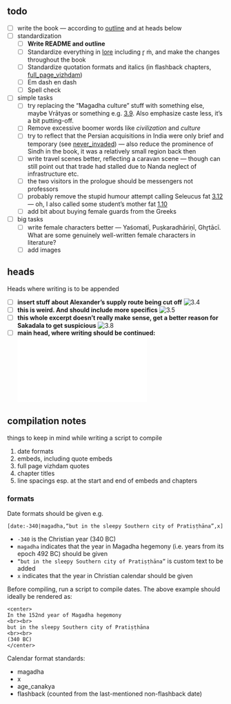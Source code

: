 ## todo

- [ ] write the book — according to [outline](outline.md) and at heads below
- [ ] standardization
	- [ ] **Write README and outline**
	- [ ] Standardize everything in [lore](lore.md) including  r̥ ṁ, and make the changes throughout the book
	- [ ] Standardize quotation formats and italics (in flashback chapters, [full_page_vizhdam](chapters/specials/quotes/full_page_vizhdam.md))
	- [ ] Em dash en dash
	- [ ] Spell check
- [ ] simple tasks
	- [ ] try replacing the “Magadha culture” stuff with something else, maybe Vrātyas or something e.g. [3.9](chapters/3/3.9.md). Also emphasize caste less, it’s a bit putting-off.
	- [ ] Remove excessive boomer words like *civilization* and *culture*
	- [ ] try to reflect that the Persian acquisitions in India were only brief and temporary (see [never_invaded](chapters/specials/quotes/greek.md#never_invaded)) — also reduce the prominence of Sindh in the book, it was a relatively small region back then
	- [ ] write travel scenes better, reflecting a caravan scene — though can still point out that trade had stalled due to Nanda neglect of infrastructure etc.
	- [ ] the two visitors in the prologue should be messengers not professors
	- [ ] probably remove the stupid humour attempt calling Seleucus fat [3.12](chapters/3/3.12.md) — oh, I also called some student’s mother fat [1.10](chapters/1/1.10.md)
	- [ ] add bit about buying female guards from the Greeks
- [ ] big tasks
	- [ ] write female characters better — Yaśomatī, Puṣkaradhāriṇī, Ghr̥tācī. What are some genuinely well-written female characters in literature?
	- [ ] add images

## heads

Heads where writing is to be appended

- [ ] **insert stuff about Alexander’s supply route being cut off**
![3.4](chapters/3/3.4.md#^fgvrl8)
- [ ] **this is weird. And should include more specifics**
![3.5](chapters/3/3.5.md#^zvwwbt)
- [ ] **this whole excerpt doesn’t really make sense, get a better reason for Sakadala to get suspicious**
![3.8](chapters/3/3.8.md#^7407x4) 
- [ ] **main head, where writing should be continued:**
![4.2](chapters/4/4.2.md)

## compilation notes
things to keep in mind while writing a script to compile
1. date formats
2. embeds, including quote embeds
3. full page vizhdam quotes
4. chapter titles
5. line spacings esp. at the start and end of embeds and chapters

### formats

Date formats should be given e.g.

```
[date:-340|magadha,“but in the sleepy Southern city of Pratiṣṭhāna”,x]
```


- `-340` is the Christian year (340 BC)
- `magadha` indicates that the year in Magadha hegemony (i.e. years from its epoch 492 BC) should be given
- `“but in the sleepy Southern city of Pratiṣṭhāna”` is custom text to be added
- `x` indicates that the year in Christian calendar should be given

Before compiling, run a script to compile dates. The above example should ideally be rendered as:

```
<center>
In the 152nd year of Magadha hegemony
<br><br>
but in the sleepy Southern city of Pratiṣṭhāna
<br><br>
(340 BC)
</center>
```

Calendar format standards:

- magadha
- x
- age_canakya
- flashback (counted from the last-mentioned non-flashback date)